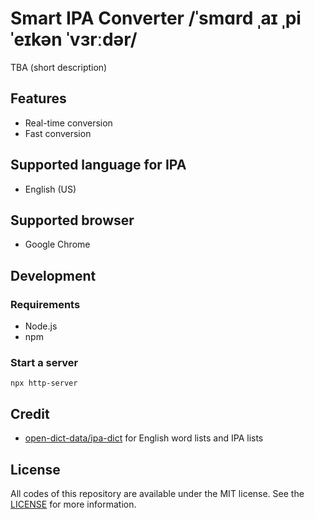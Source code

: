 # Smart IPA Converter /ˈsmɑrd ˌaɪ ˌpi ˈeɪkən ˈvɜrːdər/
TBA (short description)

## Features
* Real-time conversion
* Fast conversion



## Supported language for IPA
* English (US)



## Supported browser
* Google Chrome



## Development
### Requirements
* Node.js
* npm

### Start a server
```shell
npx http-server
```



## Credit
* [open-dict-data/ipa-dict](https://github.com/open-dict-data/ipa-dict) for English word lists and IPA lists



## License
All codes of this repository are available under the MIT license. See the [LICENSE](/LICENSE) for more information.
